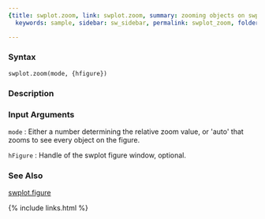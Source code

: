 ```yaml
---
{title: swplot.zoom, link: swplot.zoom, summary: zooming objects on swplot figure,
  keywords: sample, sidebar: sw_sidebar, permalink: swplot_zoom, folder: swplot, mathjax: 'true'}

---
```


### Syntax

`swplot.zoom(mode, {hfigure})`

### Description



### Input Arguments

`mode`
: Either a number determining the relative zoom value, or 'auto'
  that zooms to see every object on the figure.

`hFigure`
: Handle of the swplot figure window, optional.

### See Also

[swplot.figure](swplot_figure)

{% include links.html %}
